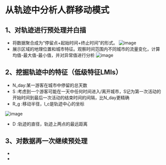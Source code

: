 # 从轨迹中分析人群移动模式
## 1、对轨迹进行预处理并白描
* 将数据聚合成为“停留点+起始时间+终止时间”的形式。
![image](https://user-images.githubusercontent.com/33551862/168241379-781b189e-0ae4-417c-b51e-2fc5847a00cc.png)
* 展示区域的地理位置和城市特征。观察时间范围内不同城市的流量变化，计算均值-最大值-最小值，并对异常值进行分析
![image](https://user-images.githubusercontent.com/33551862/168242073-bd33b3e0-a700-4cd5-afee-a19b9d053072.png)
## 2、挖掘轨迹中的特征（低级特征LMIs）
* N_day:某一游客在城市中停留的总天数
* S    :考虑到一个游客可能在一天中任何时间进入/离开城市，S记为第一次活动的开始时间到最后一次活动的结束时间的间隔，比N_day更精确
* R_g  :移动半径，l_c是轨迹中心的坐标

![image](https://user-images.githubusercontent.com/33551862/168244891-f51eb6f0-b60c-45cc-b255-74ea6eb12be7.png)
* D    :轨迹的直径，轨迹上两点的最远距离
## 3、对数据再一次继续预处理
  *
  *
